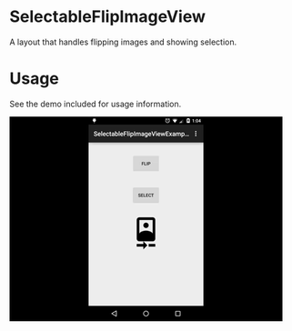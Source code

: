 # SelectableFlipImageView
A layout that handles flipping images and showing selection.

# Usage
See the demo included for usage information.

![Demo](/demo_anim.gif?raw=true "Demo")
